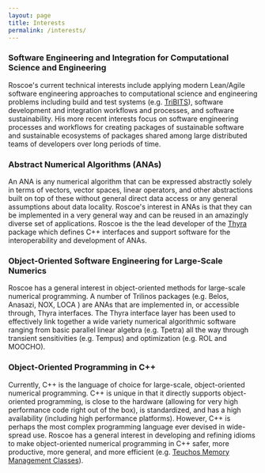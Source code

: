 ```yaml
---
layout: page
title: Interests
permalink: /interests/
---
```


### Software Engineering and Integration for Computational Science and Engineering

Roscoe's current technical interests include applying modern Lean/Agile
software engineering approaches to computational science and engineering
problems including build and test systems
(e.g. [TriBITS](https://tribits.org)), software development and integration
workflows and processes, and software sustainability. His more recent
interests focus on software engineering processes and workflows for creating
packages of sustainable software and sustainable ecosystems of packages shared
among large distributed teams of developers over long periods of time.

### Abstract Numerical Algorithms (ANAs)

An ANA is any numerical algorithm that can be expressed abstractly solely in
terms of vectors, vector spaces, linear operators, and other abstractions
built on top of these without general direct data access or any general
assumptions about data locality.  Roscoe's interest in ANAs is that they can
be implemented in a very general way and can be reused in an amazingly diverse
set of applications.  Roscoe is the the lead developer of the
[Thyra](../publications#thyra_op_vec_2007) package which defines C++
interfaces and support software for the interoperability and development of
ANAs.

### Object-Oriented Software Engineering for Large-Scale Numerics

Roscoe has a general interest in object-oriented methods for large-scale
numerical programming. A number of Trilinos packages (e.g. Belos, Anasazi,
NOX, LOCA ) are ANAs that are implemented in, or accessible through, Thyra
interfaces. The Thyra interface layer has been used to effectively link
together a wide variety numerical algorithmic software ranging from basic
parallel linear algebra (e.g. Tpetra) all the way through transient
sensitivities (e.g. Tempus) and optimization (e.g. ROL and MOOCHO).

### Object-Oriented Programming in C++

Currently, C++ is the language of choice for large-scale, object-oriented
numerical programming. C++ is unique in that it directly supports
object-oriented programming, is close to the hardware (allowing for very high
performance code right out of the box), is standardized, and has a high
availability (including high performance platforms). However, C++ is perhaps
the most complex programming language ever devised in wide-spread use. Roscoe
has a general interest in developing and refining idioms to make
object-oriented numerical programming in C++ safer, more productive, more
general, and more efficient (e.g. [Teuchos Memory Management
Classes](../publications#teuchos_cxx_mem_mng_classes)).
